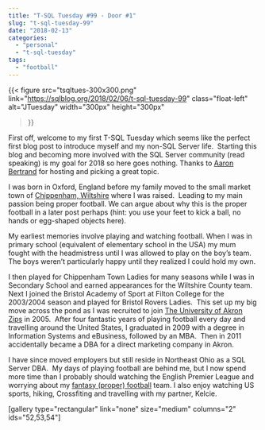 ```yaml
---
title: "T-SQL Tuesday #99 - Door #1"
slug: "t-sql-tuesday-99"
date: "2018-02-13"
categories:
  - "personal"
  - "t-sql-tuesday"
tags:
  - "football"
---
```


<!--
TODO:
 - T-SQL image float left
 - photo gallery
-->

{{<
  figure src="tsqltues-300x300.png"
         link="https://sqlblog.org/2018/02/06/t-sql-tuesday-99"
         class="float-left"
         alt="JTuesday"
         width="300px"
         height="300px"
>}}

First off, welcome to my first T-SQL Tuesday which seems like the perfect first blog post to introduce myself and my non-SQL Server life.  Starting this blog and becoming more involved with the SQL Server community (read speaking) is my goal for 2018 so here goes nothing. Thanks to [Aaron Bertrand](http://twitter.com/AaronBertrand) for hosting and picking a great topic.

I was born in Oxford, England before my family moved to the small market town of [Chippenham, Wiltshire](https://en.wikipedia.org/wiki/chippenham) where I was raised.  Leading to my main passion being proper football. We can argue about why this is the proper football in a later post perhaps (hint: you use your feet to kick a ball, no hands or egg-shaped objects here).

My earliest memories involve playing and watching football. When I was in primary school (equivalent of elementary school in the USA) my mum fought with the headmistress until I was allowed to play on the boy’s team.  The boys weren’t particularly happy until they realized I could hold my own.

I then played for Chippenham Town Ladies for many seasons while I was in Secondary School and earned appearances for the Wiltshire County team.  Next I joined the Bristol Academy of Sport at Filton College for the 2003/2004 season and played for Bristol Rovers Ladies.  This set up my big move across the pond as I was recruited to join [The University of Akron Zips](http://gozips.com/) in 2005.  After four fantastic years of playing football every day and travelling around the United States, I graduated in 2009 with a degree in Information Systems and eBusiness, followed by an MBA.  Then in 2011 accidentally became a DBA for a direct marketing company in Akron.

I have since moved employers but still reside in Northeast Ohio as a SQL Server DBA.  My days of playing football are behind me, but I now spend more time than I probably should watching the English Premier League and worrying about my [fantasy (proper) football](https://fantasy.premierleague.com/a/team/991342) team. I also enjoy watching US sports, hiking, Crossfiting and travelling with my partner, Kelcie.

\[gallery type="rectangular" link="none" size="medium" columns="2" ids="52,53,54"\]
